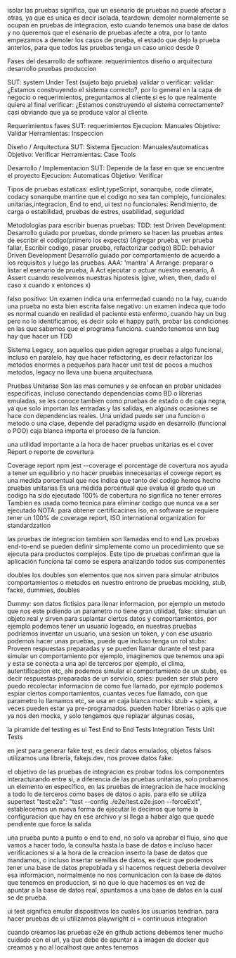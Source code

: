 isolar las pruebas significa, que un esenario de pruebas no puede afectar a otras, ya que es unica es decir isolada,
teardown: demoler normalemente se ocupan en pruebas de integracion, esto cuando tenemos una base de datos y no queremos que el esenario de pruebas afecte a otra, por lo tanto empezamos a demoler los casos de prueba, el estado que dejo la prueba anterios, para que todos las pruebas tenga un caso unico desde 0


Fases del desarrollo de software:
  requerimientos
  diseño o arquitectura
  desarrollo
  pruebas
  produccion

SUT: system Under Test (sujeto bajo prueba)
validar o verificar:
  validar: ¿Estamos construyendo el sistema correcto?, por lo general en la capa de negocio o requerimientos, preguntamos al cliente si es lo que realmente quiere al final
  verificar: ¿Estamos construyendo el sistema correctamente? casi obviando que ya se produce valor al cliente.


Requerimientos fases
  SUT: requerimientos
  Ejecucion: Manuales
  Objetivo: Validar
  Herramientas: Inspeccion

Diseño / Arquitectura
  SUT: Sistema
  Ejecucion: Manuales/automaticas
  Objetivo: Verificar
  Herramientas: Case Tools

Desarrollo / Implementacion
  SUT: Depende de la fase en que se encuentre el proyecto
  Ejecucion: Automaticas
  Objetivo: Verificar


Tipos de pruebas
  estaticas: eslint,typeScript, sonarqube, code climate, codacy
    sonarqube mantine que el codigo no sea tan complejo,
  funcionales: unitarias,integracion, End to end, ui test
  no funcionales: Rendimiento, de carga o estabilidad, pruebas de estres, usabilidad, seguridad

Metodologias para escribir buenas pruebas:
  TDD: test Driven Development: Desarrollo guiado por pruebas, donde primero se hacen las pruebas antes de escribir el codigo(primero los expects)  (Agregar prueba, ver prueba fallar, Escribir codigo, pasar prueba, refactorizar codigo)
  BDD: behavior Driven Development Desarrollo guiado por comportamiento de acuerdo a los requisitos y luego las
  pruebas.
  AAA: 'mantra' A Arrange: preparar o listar el esenario de prueba, A Act ejecutar o actuar nuestro esenario, A Assert cuando resolvemos nuestras hipotesis (give, when, then, dado el caso x cuando x entonces x)

falso positivo: Un examen indica una enfermedad cuando no la hay, cuando una prueba no esta bien escrita
false negativo: un examen indeca que todo es normal cuando en realidad el paciente esta enfermo, cuando hay un bug pero no lo identificamos, es decir solo el happy path, probar las condiciones en las que sabemos que el programa funciona. cuando tenemos unn bug hay que hacer un TDD

Sistema Legacy, son aquellos que piden agregar pruebas a algo funcional, incluso en paralelo, hay que hacer refactoring, es decir refactorizar los metodos enormes a pequeños para hacer unit test de pocos a muchos metodos, legacy no lleva una buena arquitectuara.

Pruebas Unitarias
Son las mas comunes y se enfocan en probar unidades especificas, incluso conectando dependencias como
BD o librerias emuladas, se les conoce tambien como pruebas de estado o de caja negra, ya que solo importan las entradas y las salidas, en algunas ocasiones se hace con dependencias reales.
Una unidad puede ser una funcion o metodo o una clase, depende del paradigma usado en desarrollo (funcional o POO)
caja blanca importa el proceso de la funcion.

una utilidad importante a la hora de hacer pruebas unitarias es el cover Report o reporte de covertura

Coverage report
npm jest --coverage 
  el porcentage de covertura nos ayuda a tener un equilibrio y no hacer pruebas innecesarias
  el coverge report es una medida porcentual que nos indica que tanto del codigo hemos hecho pruebas unitarias
  Es una medida porcentual que evalua el grado que un codigo ha sido ejecutado
  100% de cobertura no significa no tener errores
  Tambien es usada como tecnica para eliminar codigo que nunca va a ser ejecutado
NOTA: para obtener certificacines iso, en software se requiere tener un 100% de coverage report, ISO international organization for standardzation

las pruebas de integracion tambien son llamadas end to end
Las pruebas end-to-end se pueden definir simplemente como un procedimiento que se ejecuta para productos complejos. Este tipo de pruebas confirman que la aplicación funciona tal como se espera analizando todos sus componentes

doubles
  los doubles son elementos que nos sirven para simular atributos comportamientos o metodos en nuestro entrono de pruebas
  mocking, stub, facke, dummies, doubles

  Dummy: son datos fictisios para llenar informacion, por ejemplo un metodo que nos este pidiendo un parametro no tiene gran utilidad,
  fake: simulan un objeto real y sirven para suplantar ciertos datos y comportamientos, por ejemplo podemos tener un usuario logeado, en nuestras pruebas podriamos inventar un usuario, una sesion un token, y con ese usuario podemos hacer unas pruebas, puede que incluso tenga un rol
  stubs: Proveen respuestas preparadas y se pueden llamar durante el test para simular un comportamiento por ejemplo, imaginemos que tenemos una api y esta se conecta a una api de terceros por ejemplo, el clima, autentificacion etc, ahi podemos simular el comportamiento de un stubs, es decir respuestas preparadas de un servicio,
  spies: pueden ser stub pero puedo recolectar informacion de como fue llamado, por ejemplo podemos espiar ciertos comportamientos, cuantas veces fue llamado, con que parametro lo llamamos etc, se usa en caja blanca
  mocks: stub + spies, a veces pueden estar ya pre-programados. pueden haber librerias o apis que ya nos den mocks, y solo tengamos que replazar algunas cosas, 
  
la piramide del testing es
  ui Test
  End to End Tests
  Integration Tests
  Unit Tests


  en jest para generar fake test, es decir datos emulados, objetos falsos utilizamos una libreria, fakejs.dev, nos provee datos fake. 

el objetivo de las pruebas de integracion es probar todos los componentes interacturando entre si, a diferencia de las pruebas unitarias, solo probamos un elemento en especifico, en las pruebas de integracion de hace mocking a todo lo de terceros como bases de datos o apis.
para ello se utiliza supertest 
"test:e2e": "test --config ./e2e/test.e2e.json --forceExit",
establecemos un nueva forma de ejecutar le decimos que tome la configuracion que hay en ese archivo y si llega a haber algo que quede pendiente que force la salida

una prueba punto a punto o end to end, no solo va aprobar el flujo, sino que vamos a hacer todo, la consulta hasta la base de datos e incluso hacer verificaciones si a la hora de la creacion inserto la base de datos que mandamos, o incluso insertar semillas de datos, es decir que podemos tener una base de datos prepoblada y si hacemos request deberia devolver esa informacion, normalmente no nos comunicacion con la base de datos que tenemos en produccion, si no que lo que hacemos es en vez de apuntar a la base de datos real, apuntamos a una base de datos en la cual se de prueba.

ui test
significa emular dispositivos los cuales los usuarios tendrian.
para hacer pruebas de ui utilizamos playwright
ci = continuous integration

cuando creamos las pruebas e2e en github actions debemos tener mucho cuidado con el url, ya que debe de apuntar a a imagen de docker que creamos y no al localhost que antes tenemos